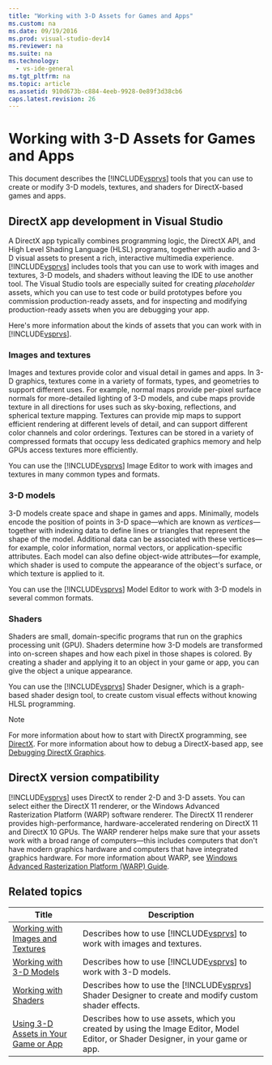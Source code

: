 ```yaml
---
title: "Working with 3-D Assets for Games and Apps"
ms.custom: na
ms.date: 09/19/2016
ms.prod: visual-studio-dev14
ms.reviewer: na
ms.suite: na
ms.technology: 
  - vs-ide-general
ms.tgt_pltfrm: na
ms.topic: article
ms.assetid: 910d673b-c884-4eeb-9928-0e89f3d38cb6
caps.latest.revision: 26
---
```

# Working with 3-D Assets for Games and Apps
This document describes the [!INCLUDE[vsprvs](../vs140/includes/vsprvs_md.md)] tools that you can use to create or modify 3-D models, textures, and shaders for DirectX-based games and apps.  
  
## DirectX app development in Visual Studio  
 A DirectX app typically combines programming logic, the DirectX API, and High Level Shading Language (HLSL) programs, together with audio and 3-D visual assets to present a rich, interactive multimedia experience.[!INCLUDE[vsprvs](../vs140/includes/vsprvs_md.md)] includes tools that you can use to work with images and textures, 3-D models, and shaders without leaving the IDE to use another tool. The Visual Studio tools are especially suited for creating *placeholder* assets, which you can use to test code or build prototypes before you commission production-ready assets, and for inspecting and modifying production-ready assets when you are debugging your app.  
  
 Here's more information about the kinds of assets that you can work with in [!INCLUDE[vsprvs](../vs140/includes/vsprvs_md.md)].  
  
### Images and textures  
 Images and textures provide color and visual detail in games and apps. In 3-D graphics, textures come in a variety of formats, types, and geometries to support different uses. For example, normal maps provide per-pixel surface normals for more-detailed lighting of 3-D models, and cube maps provide texture in all directions for uses such as sky-boxing, reflections, and spherical texture mapping. Textures can provide mip maps to support efficient rendering at different levels of detail, and can support different color channels and color orderings. Textures can be stored in a variety of compressed formats that occupy less dedicated graphics memory and help GPUs access textures more efficiently.  
  
 You can use the [!INCLUDE[vsprvs](../vs140/includes/vsprvs_md.md)] Image Editor to work with images and textures in many common types and formats.  
  
### 3-D models  
 3-D models create space and shape in games and apps. Minimally, models encode the position of points in 3-D space—which are known as *vertices*—together with indexing data to define lines or triangles that represent the shape of the model. Additional data can be associated with these vertices—for example, color information, normal vectors, or application-specific attributes. Each model can also define object-wide attributes—for example, which shader is used to compute the appearance of the object's surface, or which texture is applied to it.  
  
 You can use the [!INCLUDE[vsprvs](../vs140/includes/vsprvs_md.md)] Model Editor to work with 3-D models in several common formats.  
  
### Shaders  
 Shaders are small, domain-specific programs that run on the graphics processing unit (GPU). Shaders determine how 3-D models are transformed into on-screen shapes and how each pixel in those shapes is colored. By creating a shader and applying it to an object in your game or app, you can give the object a unique appearance.  
  
 You can use the [!INCLUDE[vsprvs](../vs140/includes/vsprvs_md.md)] Shader Designer, which is a graph-based shader design tool, to create custom visual effects without knowing HLSL programming.  
  
> [!NOTE]
>  For more information about how to start with DirectX programming, see [DirectX](http://go.microsoft.com/fwlink/p/?LinkId=224633). For more information about how to debug a DirectX-based app, see [Debugging DirectX Graphics](../vs140/Visual-Studio-Graphics-Diagnostics.md).  
  
## DirectX version compatibility  
 [!INCLUDE[vsprvs](../vs140/includes/vsprvs_md.md)] uses DirectX to render 2-D and 3-D assets. You can select either the DirectX 11 renderer, or the Windows Advanced Rasterization Platform (WARP) software renderer. The DirectX 11 renderer provides high-performance, hardware-accelerated rendering on DirectX 11 and DirectX 10 GPUs. The WARP renderer helps make sure that your assets work with a broad range of computers—this includes computers that don't have modern graphics hardware and computers that have integrated graphics hardware. For more information about WARP, see [Windows Advanced Rasterization Platform (WARP) Guide](http://go.microsoft.com/fwlink/p/?LinkId=224634).  
  
## Related topics  
  
|Title|Description|  
|-----------|-----------------|  
|[Working with Images and Textures](../vs140/Working-with-Textures-and-Images.md)|Describes how to use [!INCLUDE[vsprvs](../vs140/includes/vsprvs_md.md)] to work with images and textures.|  
|[Working with 3-D Models](../vs140/Working-with-3-D-Models.md)|Describes how to use [!INCLUDE[vsprvs](../vs140/includes/vsprvs_md.md)] to work with 3-D models.|  
|[Working with Shaders](../vs140/Working-with-Shaders.md)|Describes how to use the [!INCLUDE[vsprvs](../vs140/includes/vsprvs_md.md)] Shader Designer to create and modify custom shader effects.|  
|[Using 3-D Assets in Your Game or App](../vs140/Using-3-D-Assets-in-Your-Game-or-App.md)|Describes how to use assets, which you created by using the Image Editor, Model Editor, or Shader Designer, in your game or app.|